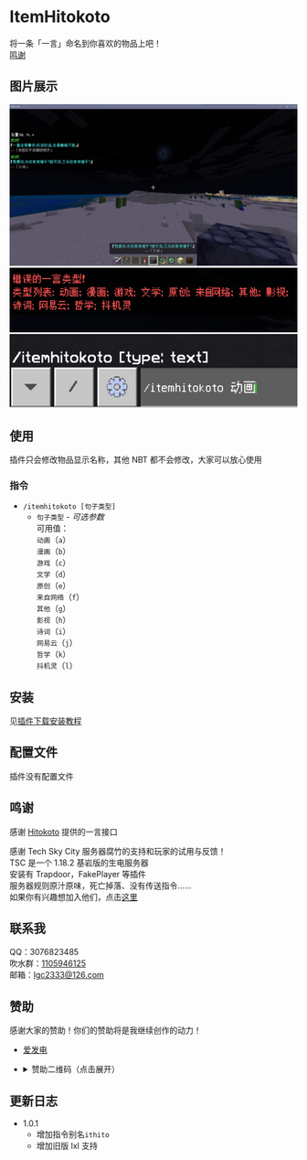 <!-- markdownlint-disable MD033 -->

# ItemHitokoto

将一条「一言」命名到你喜欢的物品上吧！  
[鸣谢](#鸣谢)

## 图片展示

![1](readme/1.png)  
![2](readme/2.png)  
![3](readme/3.png)

## 使用

插件只会修改物品显示名称，其他 NBT 都不会修改，大家可以放心使用

### 指令

- `/itemhitokoto [句子类型]`
  - `句子类型` - _可选参数_  
    可用值：  
    `动画`（`a`）  
    `漫画`（`b`）  
    `游戏`（`c`）  
    `文学`（`d`）  
    `原创`（`e`）  
    `来自网络`（`f`）  
    `其他`（`g`）  
    `影视`（`h`）  
    `诗词`（`i`）  
    `网易云`（`j`）  
    `哲学`（`k`）  
    `抖机灵`（`l`）

## 安装

见[插件下载安装教程](../tutorial.md)

## 配置文件

插件没有配置文件

## 鸣谢

感谢 [Hitokoto](https://hitokoto.cn/) 提供的一言接口

感谢 Tech Sky City 服务器腐竹的支持和玩家的试用与反馈！  
TSC 是一个 1.18.2 基岩版的生电服务器  
安装有 Trapdoor，FakePlayer 等插件  
服务器规则原汁原味，死亡掉落、没有传送指令……  
如果你有兴趣想加入他们，点击[这里](https://jq.qq.com/?_wv=1027&k=p2ke7c5F)

## 联系我

QQ：3076823485  
吹水群：[1105946125](https://jq.qq.com/?_wv=1027&k=Z3n1MpEp)  
邮箱：<lgc2333@126.com>

## 赞助

感谢大家的赞助！你们的赞助将是我继续创作的动力！

- [爱发电](https://afdian.net/@lgc2333)
- <details>
    <summary>赞助二维码（点击展开）</summary>

  ![讨饭](https://raw.githubusercontents.com/lgc2333/ShigureBotMenu/master/src/imgs/sponsor.png)

  </details>

## 更新日志

- 1.0.1
  - 增加指令别名`ithito`
  - 增加旧版 lxl 支持
